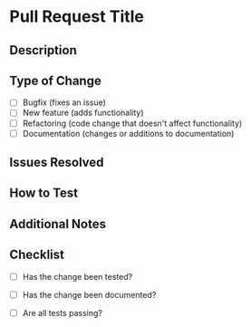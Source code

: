 # Pull Request Title
<!-- Provide a concise and descriptive title for this pull request -->
<!--
major:
minor:
feature:
patch:
fix:
 -->
## Description
<!-- Provide a detailed description of the changes in this pull request. What was added, modified, or removed? -->

## Type of Change
-  [ ] Bugfix (fixes an issue)
-  [ ] New feature (adds functionality)
-  [ ] Refactoring (code change that doesn't affect functionality)
-  [ ] Documentation (changes or additions to documentation)

## Issues Resolved
<!-- List any issues this pull request resolves, e.g., closes #123 -->

## How to Test
<!-- Provide instructions on how to test or verify the changes -->

## Additional Notes
<!-- Add any other notes that should be considered during review -->

## Checklist
-  [ ] Has the change been tested?
-  [ ] Has the change been documented?
-  [ ] Are all tests passing?

